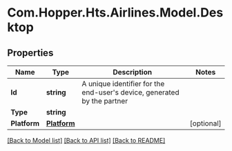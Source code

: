 # Com.Hopper.Hts.Airlines.Model.Desktop

## Properties

Name | Type | Description | Notes
------------ | ------------- | ------------- | -------------
**Id** | **string** | A unique identifier for the end-user&#39;s device, generated by the partner | 
**Type** | **string** |  | 
**Platform** | [**Platform**](Platform.md) |  | [optional] 

[[Back to Model list]](../../README.md#documentation-for-models) [[Back to API list]](../../README.md#documentation-for-api-endpoints) [[Back to README]](../../README.md)

